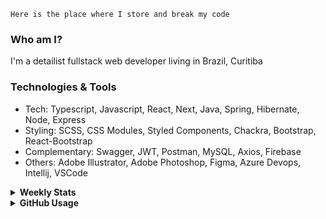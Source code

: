```
Here is the place where I store and break my code
```
### Who am I?
I'm a detailist fullstack web developer living in Brazil, Curitiba

### Technologies & Tools
- Tech: Typescript, Javascript, React, Next, Java, Spring, Hibernate, Node, Express
- Styling: SCSS, CSS Modules, Styled Components, Chackra, Bootstrap, React-Bootstrap
- Complementary: Swagger, JWT, Postman, MySQL, Axios, Firebase
- Others: Adobe Illustrator, Adobe Photoshop, Figma, Azure Devops, Intellij, VSCode

<details>
  <summary><b> Weekly Stats</b></summary>
<!--START_SECTION:waka-->

```text
Docker       10 hrs 11 mins  ██████████▓░░░░░░░░░░░░░░   42.78 %
TypeScript   3 hrs 39 mins   ████░░░░░░░░░░░░░░░░░░░░░   15.35 %
TSConfig     2 hrs 56 mins   ███░░░░░░░░░░░░░░░░░░░░░░   12.37 %
JSON         2 hrs 49 mins   ███░░░░░░░░░░░░░░░░░░░░░░   11.83 %
Java         2 hrs 6 mins    ██▒░░░░░░░░░░░░░░░░░░░░░░   08.85 %
JavaScript   1 hr 15 mins    █▒░░░░░░░░░░░░░░░░░░░░░░░   05.31 %
```

<!--END_SECTION:waka-->
</details>

<details>
  <summary><b> GitHub Usage</b></summary>
  
[![Top Langs](https://github-readme-stats.vercel.app/api/top-langs/?username=gxlpes&&langs_count=9&layout=compact)](https://github.com/anuraghazra/github-readme-stats)

</details>
